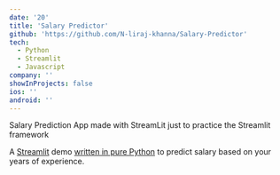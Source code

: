 ```yaml
---
date: '20'
title: 'Salary Predictor'
github: 'https://github.com/N-liraj-khanna/Salary-Predictor'
tech:
  - Python
  - Streamlit
  - Javascript
company: ''
showInProjects: false
ios: ''
android: ''
---
```


Salary Prediction App made with StreamLit just to practice the Streamlit framework

A [Streamlit](https://streamlit.io/) demo [written in pure Python](https://github.com/N-liraj-khanna/Salary-Predictor) to predict salary based on your years of experience.
